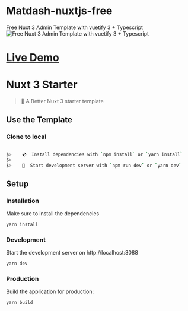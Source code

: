 # Matdash-nuxtjs-free
Free Nuxt 3 Admin Template with vuetify 3 + Typescript
<img src="https://adminmart.com/wp-content/uploads/2023/02/Matdash-free-vuetify-dashboard.png" alt="Free Nuxt 3 Admin Template with vuetify 3 + Typescript"/>
# <a href="https://Matdash-nuxtjs-free.netlify.app">Live Demo </a>


# Nuxt 3 Starter

> 💚 A Better Nuxt 3 starter template

## Use the Template

### Clone to local

```bash

$>    💿  Install dependencies with `npm install` or `yarn install`
$>
$>    🚀  Start development server with `npm run dev` or `yarn dev`
```

## Setup

### Installation

Make sure to install the dependencies

```bash
yarn install
```

### Development

Start the development server on http://localhost:3088

```bash
yarn dev
```

### Production

Build the application for production:

```bash
yarn build
```


